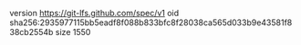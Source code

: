 version https://git-lfs.github.com/spec/v1
oid sha256:2935977115bb5eadf8f088b833bfc8f28038ca565d033b9e43581f838cb2554b
size 1550
